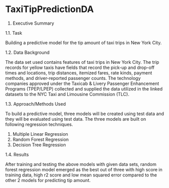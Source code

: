 # TaxiTipPredictionDA

1. Executive Summary

1.1. Task

Building a predictive model for the tip amount of taxi trips in New York City. 

1.2. Data Background

The data set used contains features of taxi trips in New York City. The trip records for yellow taxis have fields that record the pick-up and drop-off times and locations, trip distances, itemized fares, rate kinds, payment methods, and driver-reported passenger counts. The technology companies approved under the Taxicab & Livery Passenger Enhancement Programs (TPEP/LPEP) collected and supplied the data utilized in the linked datasets to the NYC Taxi and Limousine Commission (TLC).

1.3. Approach/Methods Used

To build a predictive model, three models will be created using test data and they will be evaluated using test data. The three models are built on following regression techniques.
1.	Multiple Linear Regression
2.	Random Forest Regression
3.	Decision Tree Regression

1.4. Results

After training and testing the above models with given data sets, random forest regression model emerged as the best out of three with high score in training data, high r2 score and low mean squared error compared to the other 2 models for predicting tip amount. 
